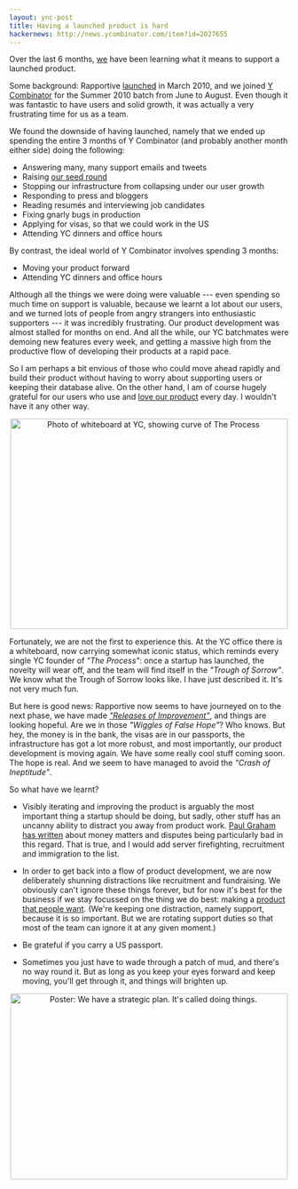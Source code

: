 ```yaml
---
layout: ync-post
title: Having a launched product is hard
hackernews: http://news.ycombinator.com/item?id=2027655
---
```


Over the last 6 months, [we](http://rapportive.com) have been learning what it means to support
a launched product.

Some background: Rapportive [launched](http://blog.rapportive.com/the-accidental-launch) in
March 2010, and we joined [Y Combinator](http://ycombinator.com/) for the Summer 2010 batch from
June to August. Even though it was fantastic to have users and solid growth, it was actually a
very frustrating time for us as a team.

We found the downside of having launched, namely that we ended up spending the entire 3 months of
Y Combinator (and probably another month either side) doing the following:

* Answering many, many support emails and tweets
* Raising [our seed round](http://techcrunch.com/2010/08/02/rapportive-funding/)
* Stopping our infrastructure from collapsing under our user growth
* Responding to press and bloggers
* Reading resumés and interviewing job candidates
* Fixing gnarly bugs in production
* Applying for visas, so that we could work in the US
* Attending YC dinners and office hours

By contrast, the ideal world of Y Combinator involves spending 3 months:

* Moving your product forward
* Attending YC dinners and office hours

Although all the things we were doing were valuable --- even spending so much time on support
is valuable, because we learnt a lot about our users, and we turned lots of people from angry
strangers into enthusiastic supporters --- it was incredibly frustrating. Our product development
was almost stalled for months on end. And all the while, our YC batchmates were demoing new
features every week, and getting a massive high from the productive flow of developing their
products at a rapid pace.

So I am perhaps a bit envious of those who could move ahead rapidly and build their product
without having to worry about supporting users or keeping their database alive. On the other
hand, I am of course hugely grateful for our users who use and
[love our product](http://rapportive.com/buzz) every day. I wouldn't have it any other way.

<p style="text-align: center">
  <a href="http://adam.heroku.com/past/2008/4/23/the_startup_curve/">
    <img src="/2010/12/yc_whiteboard.jpg" width="500" height="379"
         alt="Photo of whiteboard at YC, showing curve of The Process"/>
  </a>
</p>

Fortunately, we are not the first to experience this. At the YC office there is a whiteboard,
now carrying somewhat iconic status, which reminds every single YC founder of *"The Process"*:
once a startup has launched, the novelty will wear off, and the team will find itself in the
*"Trough of Sorrow"*. We know what the Trough of Sorrow looks like. I have just described it.
It's not very much fun.

But here is good news: Rapportive now seems to have journeyed on to the next phase, we have made
[*"Releases of Improvement"*](http://blog.rapportive.com/grow-your-network-with-rapportive),
and things are looking hopeful. Are we in those *"Wiggles of False Hope"*? Who knows. But hey,
the money is in the bank, the visas are in our passports, the infrastructure has got a lot more
robust, and most importantly, our product development is moving again. We have some really cool
stuff coming soon. The hope is real. And we seem to have managed to avoid the
*"Crash of Ineptitude"*.

So what have we learnt?

* Visibly iterating and improving the product is arguably the most important thing a startup
  should be doing, but sadly, other stuff has an uncanny ability to distract you away from
  product work. [Paul Graham has written](http://www.paulgraham.com/top.html) about money matters
  and disputes being particularly bad in this regard. That is true, and I would add server
  firefighting, recruitment and immigration to the list.

* In order to get back into a flow of product development, we are now deliberately shunning
  distractions like recruitment and fundraising. We obviously can't ignore these things forever,
  but for now it's best for the business if we stay focussed on the thing we do best: making a
  [product that people want](http://www.paulgraham.com/good.html). (We're keeping one distraction,
  namely support, because it is so important. But we are rotating support duties so that most of
  the team can ignore it at any given moment.)

* Be grateful if you carry a US passport.

* Sometimes you just have to wade through a patch of mud, and there's no way round it. But as
  long as you keep your eyes forward and keep moving, you'll get through it, and things will
  brighten up.

<p style="text-align: center">
  <a href="http://www.flickr.com/photos/performable/4792109640/sizes/l/in/set-72157623602121734/">
    <img src="/2010/12/strategic_plan.jpg" width="500" height="335"
         alt="Poster: We have a strategic plan. It's called doing things."/>
  </a>
</p>
